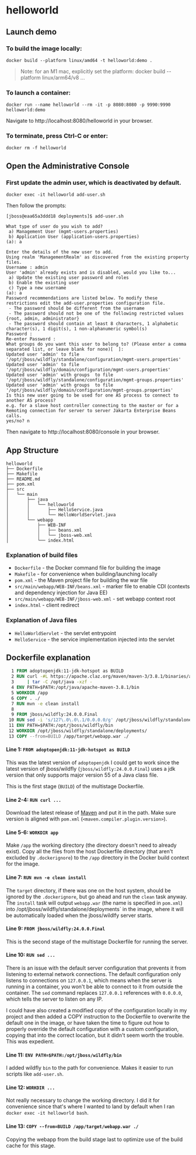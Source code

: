 # helloworld

## Launch demo

### To build the image locally:

```
docker build --platform linux/amd64 -t helloworld:demo .
```

> Note: for an M1 mac, explicitly set the platform:
> docker build --platform linux/arm64/v8 ...

### To launch a container:

```
docker run --name helloworld --rm -it -p 8080:8080 -p 9990:9990 helloworld:demo
```

Navigate to http://localhost:8080/helloworld in your browser.

### To terminate, press Ctrl-C or enter:

```
docker rm -f helloworld
```

## Open the Administrative Console

### First update the admin user, which is deactivated by default.

```
docker exec -it helloworld add-user.sh
```

Then follow the prompts:

```
[jboss@eaa65a3ddd18 deployments]$ add-user.sh

What type of user do you wish to add?
 a) Management User (mgmt-users.properties)
 b) Application User (application-users.properties)
(a): a

Enter the details of the new user to add.
Using realm 'ManagementRealm' as discovered from the existing property files.
Username : admin
User 'admin' already exists and is disabled, would you like to...
 a) Update the existing user password and roles
 b) Enable the existing user
 c) Type a new username
(a): a
Password recommendations are listed below. To modify these restrictions edit the add-user.properties configuration file.
 - The password should be different from the username
 - The password should not be one of the following restricted values {root, admin, administrator}
 - The password should contain at least 8 characters, 1 alphabetic character(s), 1 digit(s), 1 non-alphanumeric symbol(s)
Password :
Re-enter Password :
What groups do you want this user to belong to? (Please enter a comma separated list, or leave blank for none)[  ]:
Updated user 'admin' to file '/opt/jboss/wildfly/standalone/configuration/mgmt-users.properties'
Updated user 'admin' to file '/opt/jboss/wildfly/domain/configuration/mgmt-users.properties'
Updated user 'admin' with groups  to file '/opt/jboss/wildfly/standalone/configuration/mgmt-groups.properties'
Updated user 'admin' with groups  to file '/opt/jboss/wildfly/domain/configuration/mgmt-groups.properties'
Is this new user going to be used for one AS process to connect to another AS process?
e.g. for a slave host controller connecting to the master or for a Remoting connection for server to server Jakarta Enterprise Beans calls.
yes/no? n
```

Then navigate to http://localhost:8080/console in your browser.

## App Structure

```text
helloworld
├── Dockerfile
├── Makefile
├── README.md
├── pom.xml
├── src
│   └── main
│       ├── java
│       │   └── helloworld
│       │       ├── HelloService.java
│       │       └── HelloWorldServlet.java
│       └── webapp
│           ├── WEB-INF
│           │   ├── beans.xml
│           │   └── jboss-web.xml
│           └── index.html
```

### Explanation of build files

* `Dockerfile` - the Docker command file for building the image
* `Makefile` - for convenience when building/launching locally
* `pom.xml` - the Maven project file for building the war file
* `src/main/webapp/WEB-INF/beans.xml` - marker file to enable CDI (contexts and dependency injection for Java EE)
* `src/main/webapp/WEB-INF/jboss-web.xml` - set webapp context root
* `index.html` - client redirect

### Explanation of Java files

* `HelloWorldServlet` - the servlet entrypoint
* `HelloService` - the service implementation injected into the servlet

## Dockerfile explanation

```Dockerfile
  1 FROM adoptopenjdk:11-jdk-hotspot as BUILD
  2 RUN curl -#L https://apache.claz.org/maven/maven-3/3.8.1/binaries/apache-maven-3.8.1-bin.tar.gz \
  3     | tar -C /opt/java -xzf -
  4 ENV PATH=$PATH:/opt/java/apache-maven-3.8.1/bin
  5 WORKDIR /app
  6 COPY . ./
  7 RUN mvn -e clean install
  8
  9 FROM jboss/wildfly:24.0.0.Final
 10 RUN sed -i 's/127\.0\.0\.1/0.0.0.0/g' /opt/jboss/wildfly/standalone/configuration/standalone.xml
 11 ENV PATH=$PATH:/opt/jboss/wildfly/bin
 12 WORKDIR /opt/jboss/wildfly/standalone/deployments/
 13 COPY --from=BUILD /app/target/webapp.war ./
 ```

#### Line 1: `FROM adoptopenjdk:11-jdk-hotspot as BUILD`

This was the latest version of `adoptopenjdk` I could get to work since the
latest version of jboss/wildfly (`jboss/wildfly:24.0.0.Final`) uses a jdk
version that only supports major version 55 of a Java class file.

This is the first stage (`BUILD`) of the multistage Dockerfile.

#### Line 2-4: `RUN curl ...`

Download the latest release of
[Maven](https://maven.apache.org/docs/history.html) and put it in the path.
Make sure version is aligned with `pom.xml` (`<maven.compiler.plugin.version>`).

#### Line 5-6: `WORKDIR app`

Make `/app` the working directory (the directory doesn't need to already exist).
Copy all the files from the host Dockerfile directory (that aren't excluded
by `.dockerignore`) to the `/app` directory in the Docker build context for
the image.

#### Line 7: `RUN mvn -e clean install`

The `target` directory, if there was one on the host system, should be ignored
by the `.dockerignore`, but go ahead and run the `clean` task anyway. The
`install` task will output `webapp.war` (the name is specified in `pom.xml`)
into /opt/jboss/wildfly/standalone/deployments` in the image, where it will
be automatically loaded when the jboss/wildlfy server starts.

#### Line 9: `FROM jboss/wildfly:24.0.0.Final`

This is the second stage of the multistage Dockerfile for running the
server.

#### Line 10: `RUN sed ...`

There is an issue with the default server configuration that prevents it
from listening to external network connections. The default configuration
only listens to connections on `127.0.0.1`, which means when the server is
running in a container, you won't be able to connect to it from outside the
container. The `sed` command replaces `127.0.0.1` references with `0.0.0.0`,
which tells the server to listen on any IP.

I could have also created a modified copy of the configuration locally in my
project and then added a COPY instruction to the Dockerfile to overwrite the
default one in the image, or have taken the time to figure out how to
properly override the default configuration with a custom configuration,
copying that into the correct location, but it didn't seem worth the trouble.
This was expedient.

#### Line 11: `ENV PATH=$PATH:/opt/jboss/wildfly/bin`

I added wildfly `bin` to the path for convenience. Makes it easier to run
scripts like `add-user.sh`.

#### Line 12: `WORKDIR ...`

Not really necessary to change the working directory. I did it for convenience
since that's where I wanted to land by default when I ran
`docker exec -it helloworld bash`.

#### Line 13: `COPY --from=BUILD /app/target/webapp.war ./`

Copying the webapp from the build stage last to optimize use of the build cache
for this stage.